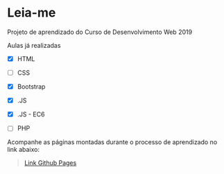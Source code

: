 # Leia-me

Projeto de aprendizado do Curso de Desenvolvimento Web 2019

 Aulas já realizadas
- [X] HTML
- [ ] CSS
- [X] Bootstrap
- [X] .JS
- [X] .JS - EC6
- [ ] PHP


Acompanhe as páginas montadas durante o processo de aprendizado no link abaixo: 

>[Link Github Pages](https://willfpinheiro.github.io/Curso_de_Desenvolvimento_Web_2019/.)
